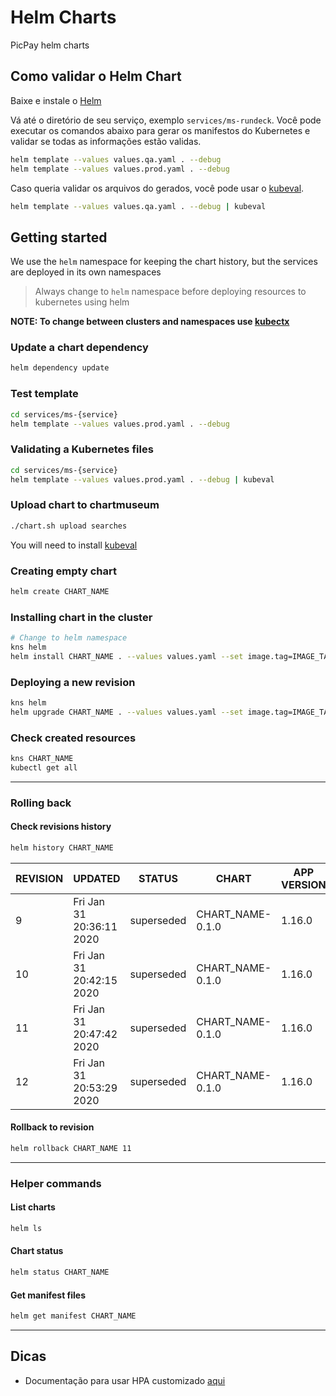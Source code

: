 # Helm Charts

PicPay helm charts

## Como validar o Helm Chart

Baixe e instale o [Helm](https://helm.sh/)

Vá até o diretório de seu serviço, exemplo `services/ms-rundeck`.
Você pode executar os comandos abaixo para gerar os manifestos do Kubernetes e validar se todas as informações estão validas.

```sh
helm template --values values.qa.yaml . --debug
helm template --values values.prod.yaml . --debug
```

Caso queria validar os arquivos do gerados, você pode usar o [kubeval](https://github.com/instrumenta/kubeval).

```sh
helm template --values values.qa.yaml . --debug | kubeval
```

## Getting started

We use the `helm` namespace for keeping the chart history, but the services are deployed in its own namespaces

> Always change to `helm` namespace before deploying resources to kubernetes using helm

**NOTE: To change between clusters and namespaces use [kubectx](https://github.com/ahmetb/kubectx)**

### Update a chart dependency

```sh
helm dependency update
```

### Test template

```sh
cd services/ms-{service}
helm template --values values.prod.yaml . --debug
```

### Validating a Kubernetes files

```sh
cd services/ms-{service}
helm template --values values.prod.yaml . --debug | kubeval
```

### Upload chart to chartmuseum

```sh
./chart.sh upload searches
```

You will need to install [kubeval](https://github.com/instrumenta/kubeval)

### Creating empty chart

```sh
helm create CHART_NAME
```

### Installing chart in the cluster

```sh
# Change to helm namespace
kns helm
helm install CHART_NAME . --values values.yaml --set image.tag=IMAGE_TAG --set app.state=STAGE
```

### Deploying a new revision

```sh
kns helm
helm upgrade CHART_NAME . --values values.yaml --set image.tag=IMAGE_TAG --set app.state=STAGE
```

### Check created resources

```sh
kns CHART_NAME
kubectl get all
```

---

### Rolling back

#### Check revisions history

```sh
helm history CHART_NAME
```

| REVISION | UPDATED                  | STATUS     | CHART            | APP VERSION | DESCRIPTION      |
|----------|--------------------------|------------|------------------|-------------|------------------|
| 9        | Fri Jan 31 20:36:11 2020 | superseded | CHART_NAME-0.1.0 | 1.16.0      | Upgrade complete |
| 10       | Fri Jan 31 20:42:15 2020 | superseded | CHART_NAME-0.1.0 | 1.16.0      | Upgrade complete |
| 11       | Fri Jan 31 20:47:42 2020 | superseded | CHART_NAME-0.1.0 | 1.16.0      | Upgrade complete |
| 12       | Fri Jan 31 20:53:29 2020 | superseded | CHART_NAME-0.1.0 | 1.16.0      | Upgrade complete |

#### Rollback to revision

```sh
helm rollback CHART_NAME 11
```

---

### Helper commands

#### List charts

```sh
helm ls
```

#### Chart status

```sh
helm status CHART_NAME
```

#### Get manifest files

```sh
helm get manifest CHART_NAME
```

---

## Dicas

- Documentação para usar HPA customizado [aqui](https://picpay.atlassian.net/wiki/spaces/E/pages/1244790832/Custom+metrics+para+HPA)
